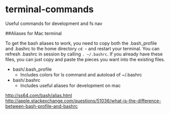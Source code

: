 # terminal-commands

Useful commands for development and fs nav

##Aliases for Mac terminal

To get the bash aliases to work, you need to copy both the .bash_profile and .bashrc to the home directory `cd ~` and restart your terminal. You can refresh .bashrc in session by calling `. ~/.bashrc`. If you already have these files, you can just copy and paste the pieces you want into the existing files.

* bash/.bash_profile
  * Includes colors for ls command and autoload of ~/.bashrc
* bash/.bashrc
  * Includes useful aliases for development on mac
  
http://ss64.com/bash/alias.html
http://apple.stackexchange.com/questions/51036/what-is-the-difference-between-bash-profile-and-bashrc